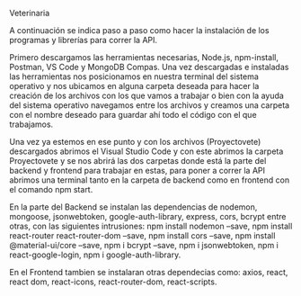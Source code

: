 Veterinaria

A continuación se indica paso a paso como hacer la instalación de los programas y librerías para correr la API.

Primero descargamos las herramientas necesarias, Node.js, npm-install, Postman, VS Code y MongoDB Compas. Una vez descargadas e instaladas las herramientas nos posicionamos en nuestra terminal del sistema operativo y nos ubicamos en alguna carpeta deseada para hacer la creación de los archivos con los que vamos a trabajar o bien con la ayuda del sistema operativo navegamos entre los archivos y creamos una carpeta con el nombre deseado para guardar ahí todo el código con el que trabajamos.

Una vez ya estemos en ese punto y con los archivos (Proyectovete) descargados  abrimos el Visual Studio Code y con este abrimos la carpeta Proyectovete y se nos abrirá las dos carpetas donde está la parte del backend y frontend para trabajar en estas, para poner a correr la API abrimos una terminal tanto en la carpeta de backend como en frontend con el comando npm start.

En la parte del Backend se instalan las dependencias de nodemon, mongoose, jsonwebtoken, google-auth-library, express, cors, bcrypt entre otras, con las siguientes intrusiones: npm install nodemon –save, npm install react-router react-router-dom –save, npm install cors –save, npm install @material-ui/core –save, npm i bcrypt –save, npm i jsonwebtoken, npm i react-google-login, npm i google-auth-library.

En el Frontend tambien se instalaran otras dependecias como: axios, react, react dom, react-icons, react-router-dom, react-scripts.

